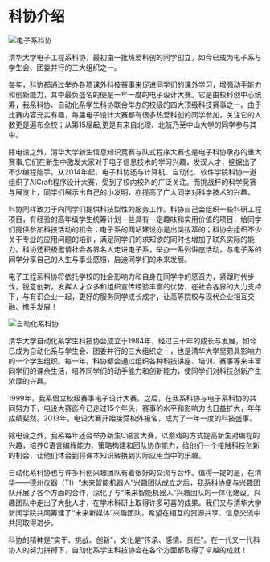 # 科协介绍 #

![电子系科协](ee2.jpg)

清华大学电子工程系科协，最初由一批热爱科创的同学创立，如今已成为电子系与学生会、团委并行的三大组织之一。

每年，科协都通过举办各项课外科技赛事来促进同学们的课外学习，增强动手能力和创新能力，其中最负盛名的便是一年一度的电子设计大赛。它是由校科创中心统筹，我系科协、自动化系学生科协联合举办的校级的四大顶级科技赛事之一。由于比赛内容充实有趣，每届电子设计大赛都有很多热爱科创的同学参加，关注它的人数更是遍布全校；从第15届起,更是有来自北理、北航乃至中山大学的同学参与其中。

除电设之外，清华大学新生信息知识竞赛与队式程序大赛也是电子科协承办的重大赛事,它们在新生中激发大家对于电子信息技术的学习兴趣，发现人才，挖掘出了不少编程能手。从2014年起，电子科协还与计算机、自动化、软件学院科协一道组织了AICraft程序设计大赛，受到了校内校外的广泛关注。而挑战杯的科学竞赛与展览上，同学们展示出自己的小发明，亦提高了广大同学对科学技术的兴趣。

科协同样致力于向同学们提供科技型性的服务工作。科协自己会组织一些科研工程项目，有经验的高年级学生统筹计划一些具有一定趣味和实用价值的项目，给同学们提供参加科技活动的机会；电子系的网站建设亦是出类拔萃的；科协会组织不少关于专业的应用问题的培训，满足同学们的求知欲的同时也增加了联系实际的能力。科协还积极邀请社会各界名人走进电子系，举办一系列讲座活动，与电子系的同学分享自己的人生与事业感悟，启迪同学们的未来发展。

电子工程系科协将依托学校的社会影响力和自身在同学中的感召力，紧跟时代步伐，锐意创新，发挥人才众多和组织宣传经验丰富的优势，在社会各界的大力支持下，与有识企业一起，更好的服务同学成长成才，让高等院校与现代企业相互交融、携手发展！
  


![自动化系科协](asta2.jpg)

清华大学自动化系学生科技协会成立于1984年，经过三十年的成长与发展，如今已成为自动化系与学生会、团委并行的三大组织之一，也是清华大学里颇具影响力的一个学生组织。每一年，科协都会通过组织各种科技讲座、培训、赛事等来丰富同学们的课余生活，培养同学们的动手能力和创新能力，使同学们对科技创新产生浓厚的兴趣。

1999年，我系倡立校级赛事电子设计大赛。之后，在我系科协与电子系科协的共同努力下，电设大赛迄今已走过15个年头，赛事的水平和影响力也日益扩大，年年成绩斐然。2013年，电设大赛开始接受校外报名，成为了一年一度的科技盛事。

除电设之外，我系每年还会举办新生C语言大赛，以游戏的方式提高新生对编程的兴趣，培养C语言编程能力、策略构建和团队协作能力，给他们一个接触科技创新的机会，让他们体会到将课本知识转换到实际应用当中的乐趣。

自动化系科协也与许多科创兴趣团队有着很好的交流与合作。值得一提的是，在清华——德州仪器（TI）“未来智能机器人”兴趣团队成立之后，我系科协便与兴趣团队开展了各个方面的合作，深化了与“未来智能机器人”兴趣团队的一体化建设。兴趣团队中走出了大批人才，在学术科研上取得许多可喜的成果。我们又与清华大学新闻学院共同筹建了“未来新媒体”兴趣团队，希望在相互的资源共享、信息交流中共同取得进步。

科协的精神是“实干、挑战、创新”，文化是“传承、感情、责任”。在一代又一代科协人的努力拼搏下，自动化系学生科技协会在各个方面都取得了卓越的成就！